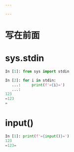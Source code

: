 ```yaml
---

---
```






# 写在前面





# sys.stdin



```python
In [1]: from sys import stdin

In [2]: for i in stdin:
   ...:     print(f'={i}=')
   ...:
123
=123
=
```



# input()

```python
In [1]: print(f'={input()}=')
123
=123=
```


